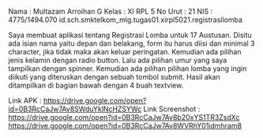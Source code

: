 Nama : Multazam Arroihan G
Kelas : XI RPL 5
No Urut : 21 
NIS : 4775/1494.070
id.sch.smktelkom_mlg.tugas01.xirpl5021.registrasilomba

Saya membuat aplikasi tentang Registrasi Lomba untuk 17 Austusan. Disitu ada isian nama yaitu depan dan belakang, 
form itu harus diisi dan minimal 3 character, jika tidak maka akan keluar peringatan. Kemudian ada pilihan jenis 
kelamin dengan radio button. Lalu ada pilihan umur yang saya tampilkan dengan spinner. Kemudian ada pilihan pilihan 
lomba yang ingin diikuti yang diteruskan dengan sebuah tombol submit. Hasil akan ditampilkan di bagian bawah dengan 
4 buah textview.

Link APK : https://drive.google.com/open?id=0B3RcCaJw7Av8SWduYklNcHZSYWc
Link Screenshot : 
https://drive.google.com/open?id=0B3RcCaJw7Av8b20xYS1TR3ZsdXc
https://drive.google.com/open?id=0B3RcCaJw7Av8WVRhY01idmhram8
